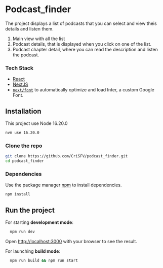 # Podcast_finder

The project displays a list of podcasts that you can select and view theis details and listen them.

1. Main view with all the list
2. Podcast details, that is displayed when you click on one of the list.
3. Podcast chapter detail, where you can read the description and listen the podcast.

### Tech Stack
- [React](https://react.dev/)
- [NextJS](https://nextjs.org/docs)
- [`next/font`](https://nextjs.org/docs/basic-features/font-optimization) to automatically optimize and load Inter, a custom Google Font.

## Installation

This project use Node 16.20.0

```bash
nvm use 16.20.0
```
### Clone the repo
```bash
git clone https://github.com/CriSFV/podcast_finder.git
cd podcast_finder
```
### Dependencies

Use the package manager [npm](https://docs.npmjs.com/downloading-and-installing-node-js-and-npm) to install dependencies.

```bash
npm install
```

## Run the project

For starting **development mode**:

```bash
  npm run dev
```

Open [http://localhost:3000](http://localhost:3000) with your browser to see the result.


For launching **build mode**:

```bash
  npm run build && npm run start
```
